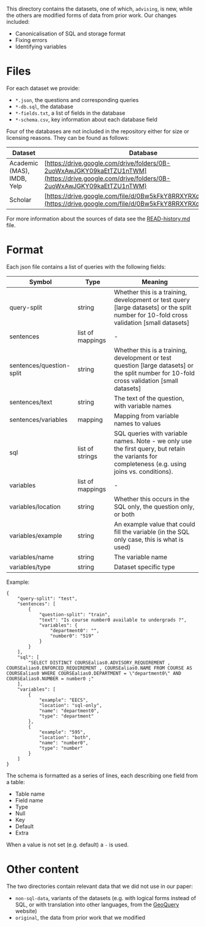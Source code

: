 This directory contains the datasets, one of which, `advising`, is new, while the others are modified forms of data from prior work.
Our changes included:

- Canonicalisation of SQL and storage format
- Fixing errors
- Identifying variables

# Files

For each dataset we provide:

- `*.json`, the questions and corresponding queries
- `*-db.sql`, the database
- `*-fields.txt`, a list of fields in the database
- `*-schema.csv`, key information about each database field

Four of the databases are not included in the repository either for size or licensing reasons.
They can be found as follows:

Dataset  | Database
-------- | ----------
Academic (MAS), IMDB, Yelp | [https://drive.google.com/drive/folders/0B-2uoWxAwJGKY09kaEtTZU1nTWM](https://drive.google.com/drive/folders/0B-2uoWxAwJGKY09kaEtTZU1nTWM)
Scholar  | [https://drive.google.com/file/d/0Bw5kFkY8RRXYRXdYYlhfdXRlTVk](https://drive.google.com/file/d/0Bw5kFkY8RRXYRXdYYlhfdXRlTVk)

For more information about the sources of data see the [READ-history.md](./READ-history.md) file.

# Format

Each json file contains a list of queries with the following fields:

Symbol             | Type              | Meaning
------------------ | ----------------- | -----------------------------
query-split        | string            | Whether this is a training, development or test query [large datasets] or the split number for 10-fold cross validation [small datasets]
sentences          | list of mappings  | -
sentences/question-split | string            | Whether this is a training, development or test question [large datasets] or the split number for 10-fold cross validation [small datasets]
sentences/text           | string            | The text of the question, with variable names
sentences/variables      | mapping           | Mapping from variable names to values
sql                | list of strings   | SQL queries with variable names. Note - we only use the first query, but retain the variants for completeness (e.g. using joins vs. conditions).
variables          | list of mappings  | -
variables/location       | string            | Whether this occurs in the SQL only, the question only, or both
variables/example        | string            | An example value that could fill the variable (in the SQL only case, this is what is used)
variables/name           | string            | The variable name
variables/type           | string            | Dataset specific type

Example:

```
{
    "query-split": "test",
    "sentences": [
        {
            "question-split": "train",
            "text": "Is course number0 available to undergrads ?",
            "variables": {
                "department0": "",
                "number0": "519"
            }
        }
    ],
    "sql": [
        "SELECT DISTINCT COURSEalias0.ADVISORY_REQUIREMENT , COURSEalias0.ENFORCED_REQUIREMENT , COURSEalias0.NAME FROM COURSE AS COURSEalias0 WHERE COURSEalias0.DEPARTMENT = \"department0\" AND COURSEalias0.NUMBER = number0 ;"
    ],
    "variables": [
        {
            "example": "EECS",
            "location": "sql-only",
            "name": "department0",
            "type": "department"
        },
        {
            "example": "595",
            "location": "both",
            "name": "number0",
            "type": "number"
        }
    ]
}
```

The schema is formatted as a series of lines, each describing one field from a table:

- Table name
- Field name
- Type
- Null
- Key
- Default
- Extra

When a value is not set (e.g. default) a `-` is used.

# Other content

The two directories contain relevant data that we did not use in our paper:

- `non-sql-data`, variants of the datasets (e.g. with logical forms instead of SQL, or with translation into other languages, from the [GeoQuery](http://www.cs.utexas.edu/users/ml/wasp/) website)
- `original`, the data from prior work that we modified

